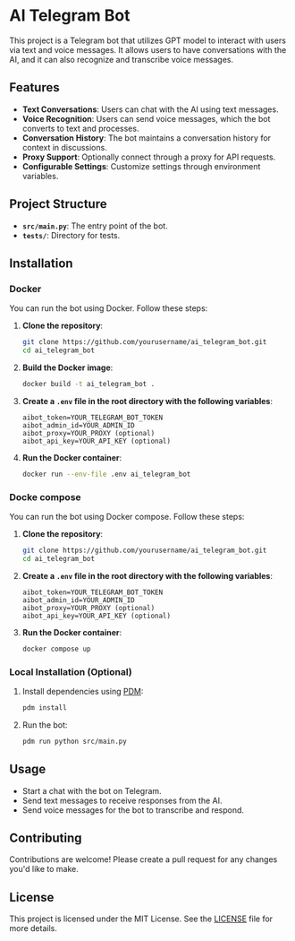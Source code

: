 # AI Telegram Bot

This project is a Telegram bot that utilizes GPT model to interact with users via text and voice messages. It allows users to have conversations with the AI, and it can also recognize and transcribe voice messages.

## Features

- **Text Conversations**: Users can chat with the AI using text messages.
- **Voice Recognition**: Users can send voice messages, which the bot converts to text and processes.
- **Conversation History**: The bot maintains a conversation history for context in discussions.
- **Proxy Support**: Optionally connect through a proxy for API requests.
- **Configurable Settings**: Customize settings through environment variables.

## Project Structure

- **`src/main.py`**: The entry point of the bot.
- **`tests/`**: Directory for tests.

## Installation

### Docker

You can run the bot using Docker. Follow these steps:

1. **Clone the repository**:

   ```bash
   git clone https://github.com/yourusername/ai_telegram_bot.git
   cd ai_telegram_bot
   ```

2. **Build the Docker image**:

   ```bash
   docker build -t ai_telegram_bot .
   ```

3. **Create a `.env` file in the root directory with the following variables**:

   ```
   aibot_token=YOUR_TELEGRAM_BOT_TOKEN
   aibot_admin_id=YOUR_ADMIN_ID
   aibot_proxy=YOUR_PROXY (optional)
   aibot_api_key=YOUR_API_KEY (optional)
   ```

4. **Run the Docker container**:

   ```bash
   docker run --env-file .env ai_telegram_bot
   ```

### Docke compose

You can run the bot using Docker compose. Follow these steps:

1. **Clone the repository**:

   ```bash
   git clone https://github.com/yourusername/ai_telegram_bot.git
   cd ai_telegram_bot
   ```

2. **Create a `.env` file in the root directory with the following variables**:

   ```
   aibot_token=YOUR_TELEGRAM_BOT_TOKEN
   aibot_admin_id=YOUR_ADMIN_ID
   aibot_proxy=YOUR_PROXY (optional)
   aibot_api_key=YOUR_API_KEY (optional)
   ```

3. **Run the Docker container**:

   ```bash
   docker compose up
   ```

### Local Installation (Optional)

1. Install dependencies using [PDM](https://pdm-project.org/en/latest/#installation):

   ```bash
   pdm install
   ```

2. Run the bot:

   ```bash
   pdm run python src/main.py
   ```

## Usage

- Start a chat with the bot on Telegram.
- Send text messages to receive responses from the AI.
- Send voice messages for the bot to transcribe and respond.

## Contributing

Contributions are welcome! Please create a pull request for any changes you'd like to make.

## License

This project is licensed under the MIT License. See the [LICENSE](LICENSE) file for more details.
